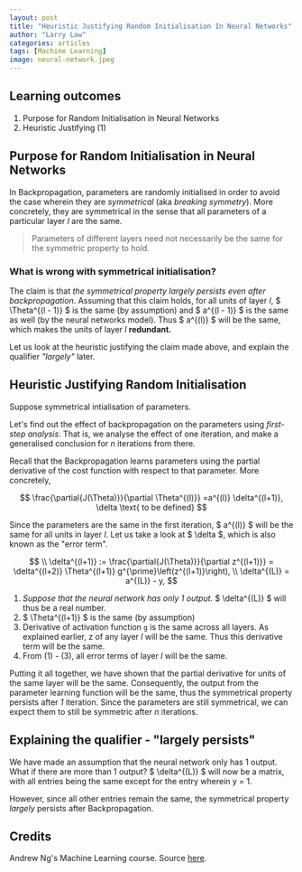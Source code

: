 ```yaml
---
layout: post
title: "Heuristic Justifying Random Initialisation In Neural Networks"
author: "Larry Law"
categories: articles
tags: [Machine Learning]
image: neural-network.jpeg
---
```

## Learning outcomes
1. Purpose for Random Initialisation in Neural Networks
2. Heuristic Justifying (1)

## Purpose for Random Initialisation in Neural Networks
In Backpropagation, parameters are randomly initialised in order to avoid the case wherein they are _symmetrical_ (aka _breaking symmetry_). More concretely, they are symmetrical in the sense that all parameters of a particular layer _l_ are the same.

> Parameters of different layers need not necessarily be the same for the symmetric property to hold.

### What is wrong with symmetrical initialisation?

The claim is that _the symmetrical property largely persists even after backpropagation_. Assuming that this claim holds, for all units of layer _l_, \$ \Theta^{(l - 1)} \$ is the same (by assumption) and \$ a^{(l - 1)} \$ is the same as well (by the neural networks model). Thus \$ a^{(l)} \$ will be the same, which makes the units of layer _l_ **redundant.**

Let us look at the heuristic justifying the claim made above, and explain the qualifier _"largely"_ later.

## Heuristic Justifying Random Initialisation
Suppose symmetrical intialisation of parameters.

Let's find out the effect of backpropagation on the parameters using _first-step analysis_. That is, we analyse the effect of one iteration, and make a generalised conclusion for _n_ iterations from there.

Recall that the Backpropagation learns parameters using the partial derivative of the cost function with respect to that parameter. More concretely,

$$
\frac{\partial{J(\Theta)}}{\partial \Theta^{(l)}} =a^{(l)} \delta^{(l+1)}, \delta \text{ to be defined}
$$

Since the parameters are the same in the first iteration, \$ a^{(l)} \$ will be the same for all units in layer _l_. Let us take a look at \$ \delta \$, which is also known as the "error term".

$$
\\ \delta^{(l+1)} := \frac{\partial{J(\Theta)}}{\partial z^{(l+1)}} = \delta^{(l+2)} \Theta^{(l+1)} g^{\prime}\left(z^{(l+1)}\right),
\\ \delta^{(L)} = a^{(L)} - y,
$$

1. _Suppose that the neural network has only 1 output._ \$ \delta^{(L)} \$ will thus be a real number. 
2. \$ \Theta^{(l+1)} \$ is the same (by assumption) 
3. Derivative of activation function `g` is the same across all layers. As explained earlier, z of any layer _l_ will be the same. Thus this derivative term will be the same.
4. From (1) - (3), all error terms of layer _l_ will be the same.

Putting it all together, we have shown that the partial derivative for units of the same layer will be the same. Consequently, the output from the parameter learning function will be the same, thus the symmetrical property persists after _1_ iteration. Since the parameters are still symmetrical, we can expect them to still be symmetric after _n_ iterations.

## Explaining the qualifier - "largely persists"
We have made an assumption that the neural network only has 1 output. What if there are more than 1 output? \$ \delta^{(L)} \$ will now be a matrix, with all entries being the same except for the entry wherein y = 1. 

However, since all other entries remain the same, the symmetrical property _largely_ persists after Backpropagation.

## Credits
Andrew Ng's Machine Learning course. Source [here](https://www.coursera.org/learn/machine-learning).
